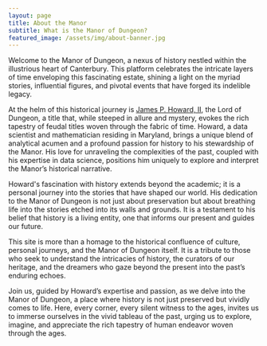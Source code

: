 ```yaml
---
layout: page
title: About the Manor
subtitle: What is the Manor of Dungeon?
featured_image: /assets/img/about-banner.jpg
---
```


Welcome to the Manor of Dungeon, a nexus of history nestled within
the illustrious heart of Canterbury. This platform celebrates the
intricate layers of time enveloping this fascinating estate, shining
a light on the myriad stories, influential figures, and pivotal
events that have forged its indelible legacy.

At the helm of this historical journey is [James P. Howard, II](https://jameshoward.us), the
Lord of Dungeon, a title that, while steeped in allure and mystery,
evokes the rich tapestry of feudal titles woven through the fabric
of time. Howard, a data scientist and mathematician residing in
Maryland, brings a unique blend of analytical acumen and a profound
passion for history to his stewardship of the Manor. His love for
unraveling the complexities of the past, coupled with his expertise
in data science, positions him uniquely to explore and interpret
the Manor’s historical narrative.

Howard's fascination with history extends beyond the academic; it
is a personal journey into the stories that have shaped our world.
His dedication to the Manor of Dungeon is not just about preservation
but about breathing life into the stories etched into its walls and
grounds. It is a testament to his belief that history is a living
entity, one that informs our present and guides our future.

This site is more than a homage to the historical confluence of
culture, personal journeys, and the Manor of Dungeon itself. It is
a tribute to those who seek to understand the intricacies of history,
the curators of our heritage, and the dreamers who gaze beyond the
present into the past’s enduring echoes.

Join us, guided by Howard’s expertise and passion, as we delve into
the Manor of Dungeon, a place where history is not just preserved
but vividly comes to life. Here, every corner, every silent witness
to the ages, invites us to immerse ourselves in the vivid tableau
of the past, urging us to explore, imagine, and appreciate the rich
tapestry of human endeavor woven through the ages.
